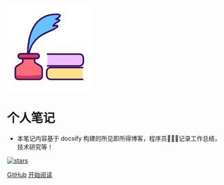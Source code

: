 ![logo](asserts/logo.png)

# 个人笔记

- 本笔记内容基于 docsify 构建的所见即所得博客，程序员👨🏻‍💻记录工作总结，技术研究等！

[![stars](https://badgen.net/github/stars/KingDaShan/notes?icon=github&color=4ab8a1)](https://github.com/KingDaShan/notes) 

[GitHub](<https://github.com/KingDaShan/notes>)
[开始阅读](README.md)